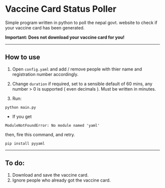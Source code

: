 # Vaccine Card Status Poller

Simple program written in python to poll the nepal govt. website to check if your vaccine card has been generated.

**Important: Does not download your vaccine card for you!**

---

## How to use

1. Open `config.yaml` and add / remove people with thier name and registration number accordingly.

2. Change `duration` if required, set to a sensible default of 60 mins, any number > 0 is supported ( even decimals ). Must be written in minutes.

3. Run:
  
  ```
  python main.py
  ```

  - If you get 

  ```
  ModuleNotFoundError: No module named 'yaml'
  ```
  then, fire this command, and retry.
  ```
  pip install pyyaml
  ```

---

## To do:

1. Download and save the vaccine card.
2. Ignore people who already got the vaccine card.
